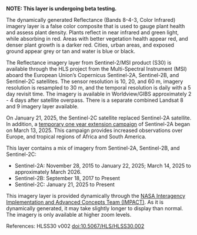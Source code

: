 **NOTE: This layer is undergoing beta testing.**

The dynamically generated Reflectance (Bands 8-4-3, Color Infrared) imagery layer is a false color composite that is used to gauge plant health and assess plant density. Plants reflect in near infrared and green light, while absorbing in red. Areas with better vegetation health appear red, and denser plant growth is a darker red. Cities, urban areas, and exposed ground appear grey or tan and water is blue or black.

The Reflectance imagery layer from Sentinel-2/MSI product (S30) is available through the HLS project from the Multi-Spectral Instrument (MSI) aboard the European Union’s Copernicus Sentinel-2A, Sentinel-2B, and Sentinel-2C satellites. The sensor resolution is 10, 20, and 60 m, imagery resolution is resampled to 30 m, and the temporal resolution is daily with a 5 day revisit time. The imagery is available in Worldview/GIBS approximately 2 - 4 days after satellite overpass. There is a separate combined Landsat 8 and 9 imagery layer available.

On January 21, 2025, the Sentinel-2C satellite replaced Sentinel-2A satellite. In addition, a [temporary one year extension campaign](https://sentinels.copernicus.eu/-/sentinel-2a-extended-campaign-starting-march-13-2025) of Sentinel-2A began on March 13, 2025. This campaign provides increased observations over Europe, and tropical regions of Africa and South America.

This layer contains a mix of imagery from Sentinel-2A, Sentinel-2B, and Sentinel-2C:
- Sentinel-2A: November 28, 2015 to January 22, 2025; March 14, 2025 to approximately March 2026.
- Sentinel-2B: September 18, 2017 to Present
- Sentinel-2C: January 21, 2025 to Present

This imagery layer is provided dynamically through the [NASA Interagency Implementation and Advanced Concepts Team (IMPACT)](https://www.earthdata.nasa.gov/about/impact). As it is dynamically generated, it may take slightly longer to display than normal. The imagery is only available at higher zoom levels.

References: HLSS30 v002 [doi:10.5067/HLS/HLSS30.002](https://doi.org/10.5067/HLS/HLSS30.002)
